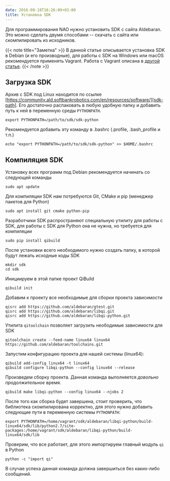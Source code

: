 ```yaml
---
date: 2016-09-18T16:26:09+03:00
title: Установка SDK
---
```

Для программирования NAO нужно установить SDK с сайта Aldebaran. Это можно
сделать двумя способами -- скачать с сайта или скомпилировать из исходников.

{{< note title="Заметка" >}}
В данной статье описывается установка SDK в Debian (и его производные), для
работы с SDK на Windows или macOS рекомендуется применять Vagrant. Работа с
Vagrant описана в [другой статье](/vagrant).
{{< /note >}}

## Загрузка SDK

Архив с SDK под Linux находится по ссылке
[https://community.ald.softbankrobotics.com/en/resources/software/][sdk-path].
Его достаточно распаковать в любую удобную папку и добавить путь к ней в
переменную среды `PYTHONPATH`.

    export PYTHONPATH=/path/to/sdk/sdk-python

Рекомендуется добавить эту команду в .bashrc (.profile, .bash_profile и
т.п.)

    echo "export PYTHONPATH=/path/to/sdk/sdk-python" >> $HOME/.bashrc

## Компиляция SDK

Установку всех программ под Debian рекомендуется начинать со следующей команды

    sudo apt update

Для компиляции SDK нам потребуются Git, CMake и pip (менеджер пакетов для
Python)

    sudo apt install git cmake python-pip

Разработчики SDK распространяют специальную утилиту для работы с SDK, для работы
с SDK для Python она не нужна, но требуется для компиляции

    sudo pip install qibuild

После установки всего необходимого нужно создать папку, в которой будут лежать
исходные коды SDK

    mkdir sdk
    cd sdk

Инициируем в этой папке проект QiBuild

    qibuild init

Добавим к проекту все необходимые для сборки проекта зависимости

    qisrc add https://github.com/aldebaran/gtest.git
    qisrc add https://github.com/aldebaran/libqi.git
    qisrc add https://github.com/aldebaran/libqi-python.git

Утилита `qitoolchain` позволяет загрузить неободимые зависимости для SDK

    qitoolchain create --feed-name linux64 linux64 https://github.com/aldebaran/toolchains.git

Запустим конфигурацию проекта для нашей системы (linux64):

    qibuild add-config linux64 -t linux64
    qibuild configure libqi-python --config linux64 --release

Произведем сборку проекта. Данная команда выполняется _довольно продолжительное_
время.

    qibuild make libqi-python --config linux64 --njobs 2

После того как сборка будет завершена, стоит проверить, что библиотека
скомпилирована корректно, для этого нужно добавить следующие пути в переменную
системы `PYTHONPATH`:

    export PYTHONPATH=/home/vagrant/sdk/aldebaran/libqi-python/build-linux64/sdk/lib/python2.7/site-packages:/home/vagrant/sdk/aldebaran/libqi-python/build-linux64/sdk/lib

Проверим, что все работает, для этого импортируем главный модуль `qi` в Python

    python -c "import qi"

В случае успеха данная команда должна завершиться без каких-либо сообщений.

[sdk-path]: https://community-static.aldebaran.com/resources/2.1.4.13/sdk-python/pynaoqi-python2.7-2.1.4.13-linux64.tar.gz
